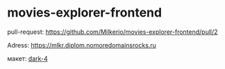 # movies-explorer-frontend

pull-request: https://github.com/Milkerio/movies-explorer-frontend/pull/2

Adress: https://mlkr.diplom.nomoredomainsrocks.ru


макет: [dark-4](https://www.figma.com/file/6FMWkB94wE7KTkcCgUXtnC/light-1?type=design&node-id=1-9662&mode=design)
